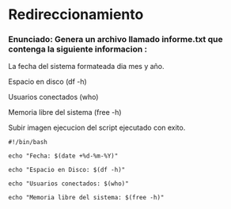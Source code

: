 # Redireccionamiento

### Enunciado: Genera un archivo llamado informe.txt que contenga la siguiente informacion : 

  La fecha del sistema formateada dia mes y año.

  Espacio en disco (df -h)
  
  Usuarios conectados (who)
  
  Memoria libre del sistema (free -h)
  
  Subir imagen ejecucion del script ejecutado con exito.
  

```
#!/bin/bash

echo "Fecha: $(date +%d-%m-%Y)"

echo "Espacio en Disco: $(df -h)" 

echo "Usuarios conectados: $(who)"

echo "Memoria libre del sistema: $(free -h)" 

```
